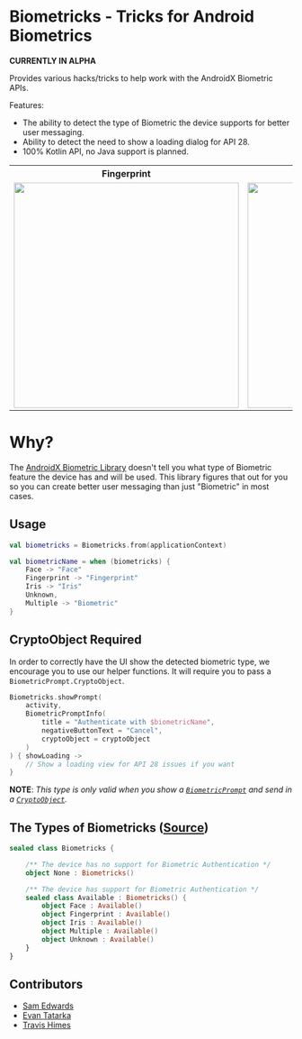# Biometricks - Tricks for Android Biometrics

**CURRENTLY IN ALPHA**

Provides various hacks/tricks to help work with the AndroidX Biometric APIs.

Features:
* The ability to detect the type of Biometric the device supports for better user messaging.
* Ability to detect the need to show a loading dialog for API 28.
* 100% Kotlin API, no Java support is planned.

<table>
<tr>
<th>Fingerprint</th>
<th>Face</th>
</tr>
<tr>
<td><img src="https://github.com/handstandsam/biometricks/raw/master/static/images/sample_fingerprint.gif" height="400"/></td>
<td><img src="https://github.com/handstandsam/biometricks/raw/master/static/images/sample_face.gif" height="400"/></td>
</tr>
</table>

# Why?
The [AndroidX Biometric Library](https://developer.android.com/jetpack/androidx/releases/biometric) doesn't tell you what type of Biometric feature the device has and will be used.  This library figures that out for you so you can create better user messaging than just "Biometric" in most cases.

## Usage
``` kotlin
val biometricks = Biometricks.from(applicationContext)

val biometricName = when (biometricks) {
    Face -> "Face"
    Fingerprint -> "Fingerprint"
    Iris -> "Iris"
    Unknown,
    Multiple -> "Biometric"
}
```

## CryptoObject Required

In order to correctly have the UI show the detected biometric type, we encourage you to use our helper functions.  It will require you to pass a `BiometricPrompt.CryptoObject`.

``` kotlin
Biometricks.showPrompt(
    activity,
    BiometricPromptInfo(
        title = "Authenticate with $biometricName",
        negativeButtonText = "Cancel",
        cryptoObject = cryptoObject
    )
) { showLoading ->
    // Show a loading view for API 28 issues if you want
}
```

**NOTE**: *This type is only valid when you show a [`BiometricPrompt`](https://developer.android.com/reference/android/hardware/biometrics/BiometricPrompt) and send in a [`CryptoObject`](https://developer.android.com/reference/android/hardware/biometrics/BiometricPrompt.CryptoObject).*

## The Types of Biometricks ([Source](https://github.com/handstandsam/biometricks/blob/master/biometricks/src/main/java/com/handstandsam/biometricks/Biometricks.kt))
``` kotlin
sealed class Biometricks {

    /** The device has no support for Biometric Authentication */
    object None : Biometricks()

    /** The device has support for Biometric Authentication */
    sealed class Available : Biometricks() {
        object Face : Available()
        object Fingerprint : Available()
        object Iris : Available()
        object Multiple : Available()
        object Unknown : Available()
    }
}
```

## Contributors
* [Sam Edwards](https://github.com/handstandsam)
* [Evan Tatarka](https://github.com/evant)
* [Travis Himes](https://github.com/thimes)